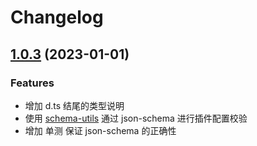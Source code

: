 # Changelog

## [1.0.3](https://github.com/fu1996/webpack-plugins-loaders/compare/v1.0.0...v1.0.3) (2023-01-01)

### Features

- 增加 d.ts 结尾的类型说明
- 使用 [schema-utils](https://www.npmjs.com/package/schema-utils) 通过 json-schema 进行插件配置校验
- 增加 单测 保证 json-schema 的正确性
